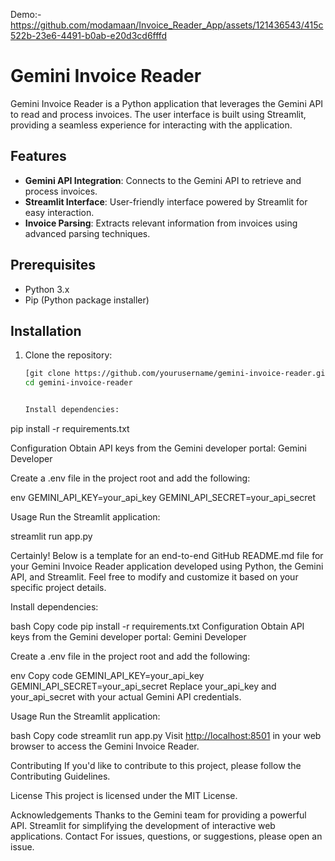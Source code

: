 
Demo:-  https://github.com/modamaan/Invoice_Reader_App/assets/121436543/415c522b-23e6-4491-b0ab-e20d3cd6fffd


# Gemini Invoice Reader

Gemini Invoice Reader is a Python application that leverages the Gemini API to read and process invoices. 
The user interface is built using Streamlit, providing a seamless experience for interacting with the application.

## Features

- **Gemini API Integration**: Connects to the Gemini API to retrieve and process invoices.
- **Streamlit Interface**: User-friendly interface powered by Streamlit for easy interaction.
- **Invoice Parsing**: Extracts relevant information from invoices using advanced parsing techniques.

## Prerequisites

- Python 3.x
- Pip (Python package installer)

## Installation

1. Clone the repository:

   ```bash
   [git clone https://github.com/yourusername/gemini-invoice-reader.git](https://github.com/modamaan/Invoice_Reader_App.git)
   cd gemini-invoice-reader


   Install dependencies:

pip install -r requirements.txt

Configuration
Obtain API keys from the Gemini developer portal: Gemini Developer

Create a .env file in the project root and add the following:

env
GEMINI_API_KEY=your_api_key
GEMINI_API_SECRET=your_api_secret

Usage
Run the Streamlit application:

streamlit run app.py


Certainly! Below is a template for an end-to-end GitHub README.md file for your Gemini Invoice Reader application developed using Python, the Gemini API, and Streamlit. Feel free to modify and customize it based on your specific project details.

Install dependencies:

bash
Copy code
pip install -r requirements.txt
Configuration
Obtain API keys from the Gemini developer portal: Gemini Developer

Create a .env file in the project root and add the following:

env
Copy code
GEMINI_API_KEY=your_api_key
GEMINI_API_SECRET=your_api_secret
Replace your_api_key and your_api_secret with your actual Gemini API credentials.

Usage
Run the Streamlit application:

bash
Copy code
streamlit run app.py
Visit [http://localhost:8501](https://gemini-invoice-reader.onrender.com) in your web browser to access the Gemini Invoice Reader.

Contributing
If you'd like to contribute to this project, please follow the Contributing Guidelines.

License
This project is licensed under the MIT License.

Acknowledgements
Thanks to the Gemini team for providing a powerful API.
Streamlit for simplifying the development of interactive web applications.
Contact
For issues, questions, or suggestions, please open an issue.

